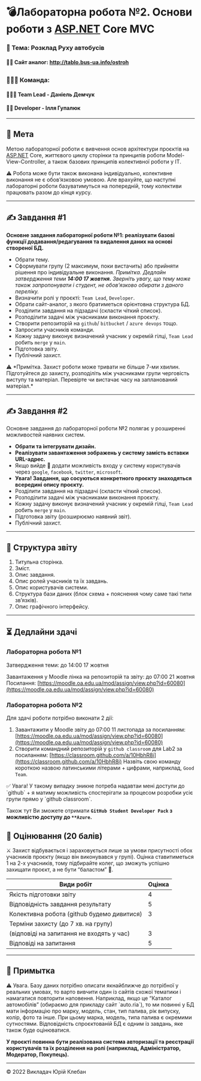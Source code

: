 # 💣Лабораторна робота №2. Основи роботи з [ASP.NET](http://ASP.NET) Core MVC

### 🕋 Тема: Розклад Руху автобусів
#### 🏴‍☠️ Сайт аналог: http://tablo.bus-ua.info/ostroh

##

### 🤸🏼‍♂️ Команда:
#### 🙋🏼‍♂️ Team Lead - Даніель Демчук 
#### 🙆🏻 Developer - Ілля Гупалюк

---

## 🎯 **Мета**

Метою лабораторної роботи є вивчення основ архітектури проєктів на [ASP.NET](http://ASP.NET) Core, життєвого циклу сторінки та принципів роботи Model-View-Controller, а також базових принципів колективної роботи у ІТ.

<aside>
⚠️ Робота може бути також виконана індивідуально, колективне виконання не є обов’язковою умовою. Але врахуйте, що наступні лабораторні роботи базуватимуться на попередній, тому колективи працювать разом до кінця курсу.

</aside>

---

## ✍️ **Завдання #1**

**Основне завдання лабораторної роботи №1: реалізувати базові функції додавання/редагування та видалення даних на основі створеної БД.**

- Обрати тему.
- Cформувати групу (2 максимум, поки вистачить) або прийняти рішення про індивідуальне виконання.
*Примітка. Дедлайн затвердження теми **14:00 17 жовтня.**
Зверніть увагу, що тему може також запропонувати і студент, не обов’язково обирати з даного переліку.*
- Визначити ролі у проєкті: `Team Lead`, `Developer`.
- Обрати сайт-аналог, з якого братиметься орієнтовна структура БД.
- Розділити завдання на підзадачі (скласти чіткий список).
- Розподілити задачі між учасниками виконання проєкту.
- Створити репозиторій на `github`/ `bitbucket` / `azure devops` тощо.
- Запросити учасників команди.
- Кожну задачу виконує визначений учасник у окремій гілці, `Team Lead` робить `merge` у `main`.
- Підготовка звіту.
- Публічний захист.

<aside>
⚠️ *Примітка. Захист роботи може тривати не більше 7-ми хвилин. Підготуйтеся до захисту, розподіліть між учасниками групи черговість виступу та матеріал. Перевірте чи вистачає часу на запланований матеріал.*

</aside>

---

## ✍️ **Завдання #2**

Основне завдання до лабораторної роботи №2 полягає у розширенні можливостей наявних систем.

- **Обрати та інтегрувати дизайн.**
- **Реалізувати завантаження зображень у систему замість вставки URL-адрес.**
- Якщо вийде 🙂 додати можливість входу у систему користувачів через `google`, `facebook`, `twitter`, `microsoft`.
- **Увага! Завдання, що сосуються конкретного проєкту знаходяться всередині опису проєкту.**
- Розділити завдання на підзадачі (скласти чіткий список).
- Розподілити задачі між учасниками виконання проєкту.
- Кожну задачу виконує визначений учасник у окремій гілці, `Team Lead` робить `merge` у `main`.
- Підготовка звіту (розширюємо наявний звіт).
- Публічний захист.

---

## 📄 Структура звіту

1. Титульна сторінка.
2. Зміст.
3. Опис завдання.
4. Опис ролей учасників та їх завдань.
5. Опис користувачів системи.
6. Структура бази даних (блок схема + пояснення чому саме такі типи зв’язків).
7. Опис графічного інтерфейсу.

---

## ⏳ Дедлайни здачі

### **Лабораторна робота №1**

Затвердження теми: до 14:00 17 жовтня

Завантаження у Moodle лінка на репозиторій та звіту: до 07:00 21 жовтня
Посилання: [https://moodle.oa.edu.ua/mod/assign/view.php?id=60080](https://moodle.oa.edu.ua/mod/assign/view.php?id=60080)

### **Лабораторна робота №2**

Для здачі роботи потрібно виконати 2 дії:

1. Завантажити у Moodle звіту до 07:00 11 листопада за посиланням: [https://moodle.oa.edu.ua/mod/assign/view.php?id=60080](https://moodle.oa.edu.ua/mod/assign/view.php?id=60080)
2. Створити командний репозиторій у `github classroom` для Lab2 за посиланням:
[https://classroom.github.com/a/10HbhR8i](https://classroom.github.com/a/10HbhR8i)
Назвіть свою команду короткою назвою латинськими літерами + цифрами, наприклад, `Good Team`.

<aside>
✅ Увага! У такому випадку зникне потреба надавтаи мені доступи до `github` + я матиму можливість спостерігати за процесом розробки усіє групи прямо у `github classroom`.

Також тут Ви зможете отримати ****`GitHub Student Developer Pack`** з можливістю доступу до `**Azure`.**

</aside>

## 🏅 Оцінювання (20 балів)

<aside>
⚔️ Захист відбувається і зараховується лише за умови присутності обох учасників проєкту (якщо він виконувався у групі). Оцінка ставитиметься 1 на 2-х учасників, тому підбирайте колег, що зможуть успішно захищати проєкт, а не бути “баластом” 🙂.

</aside>

| Види робіт | Оцінка |
| --- | --- |
| Якість підготовки звіту | 4 |
| Відповідність завдання результату | 5 |
| Колективна робота (github будемо дивитися) | 3 |
| Терміни захисту (до 7 хв. на групу)
(відповіді на запитання не входять у час) | 3 |
| Відповіді на запитання | 5 |

---

## 🔗 Примытка

<aside>
⚠️ Увага. Базу даних потрібно описати якнайближче до потрібної у реальних умовах, то варто вивчити один із сайтів схожої тематики і намагатися повторити наповення. Наприклад, якщо це “Каталог автомобілів” (обираємо для прикладу сайт `auto.ria`), то ми повинні у БД мати інформацію про марку, модель, стан, тип палива, рік випуску, колір, фото та інше. При цьому марка, модель, типа палива є окремими сутностями. Відповідність спроєктованій БД є одним із завдань, яке також буде оцінюватися.

**У проєкті повинна бути реалізована система авторизації та реєстрації користувачів та їх розділення на ролі (наприклад, Адміністратор, Модератор, Покупець).**

</aside>


---

©️ 2022 Викладач Юрій Клебан
